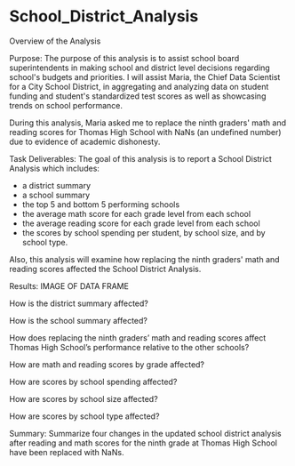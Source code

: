 # School_District_Analysis

Overview of the Analysis

Purpose: The purpose of this analysis is to assist school board superintendents in making school and district level decisions regarding school's budgets and priorities. I will assist Maria, the Chief Data Scientist for a City School District, in aggregating and analyzing data on student funding and student's standardized test scores as well as showcasing trends on school performance. 

During this analysis, Maria asked me to replace the ninth graders' math and reading scores for Thomas High School with NaNs (an undefined number) due to evidence of academic dishonesty. 

Task Deliverables: The goal of this analysis is to report a School District Analysis which includes:
- a district summary
- a school summary
- the top 5 and bottom 5 performing schools
- the average math score for each grade level from each school
- the average reading score for each grade level from each school
- the scores by school spending per student, by school size, and by school type. 

Also, this analysis will examine how replacing the ninth graders' math and reading scores affected the School District Analysis.

Results: IMAGE OF DATA FRAME

How is the district summary affected?

How is the school summary affected?

How does replacing the ninth graders’ math and reading scores affect Thomas High School’s performance relative to the other schools?

How are math and reading scores by grade affected?

How are scores by school spending affected?

How are scores by school size affected?

How are scores by school type affected?

Summary: Summarize four changes in the updated school district analysis after reading and math scores for the ninth grade at Thomas High School have been replaced with NaNs.


